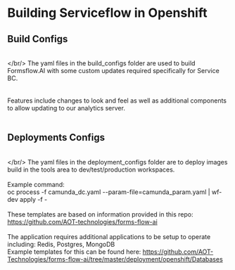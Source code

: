 # Building Serviceflow in Openshift
## Build Configs 
<br/></br/>
The yaml files in the build_configs folder are used to build Formsflow.AI with some custom updates required specifically for Service BC.  
<br/><br/>
Features include changes to look and feel as well as additional components to allow updating to our analytics server.
<br/><br/>

## Deployments Configs 
<br/></br/>
The yaml files in the deployment_configs folder are to deploy images build in the tools area to dev/test/production workspaces.
<br/><br/>
Example command: <br/>
oc process -f camunda_dc.yaml --param-file=camunda_param.yaml | wf-dev apply -f -
<br/><br/>
These templates are based on information provided in this repo: https://github.com/AOT-technologies/forms-flow-ai
<br/><br/>
The application requires additional applications to be setup to operate including: Redis, Postgres, MongoDB
<br/>
Example templates for this can be found here: https://github.com/AOT-Technologies/forms-flow-ai/tree/master/deployment/openshift/Databases

